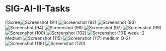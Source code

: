 # SIG-AI-II-Tasks
![Scree![Screenshot (91)](https://github.com/user-attachments/assets/cdc04488-312d-47a3-aab7-0d0a51e07982)
![Screenshot (92)](https://github.com/user-attachments/assets/da8158e5-c88b-4537-bb48-b432fc29d562)
![Screenshot (93)](https://github.com/user-attachments/assets/40b73cfe-0a2b-40a9-9d4f-16e13469311b)
![Screenshot (94)](https://github.com/user-attachments/assets/bbd307de-f7e4-4061-87bc-d2b2c15c52b5)
![Screenshot (96)](https://github.com/user-attachments/assets/3d3d99a6-5a6e-4949-94a3-5857aa919e1d)
![Screenshot (97)](https://github.com/user-attachments/assets/7349f89b-2b00-4108-bb3f-1dc3b2cf8e33)
![Screenshot (99)](https://github.com/user-attachments/assets/e6120ffc-8da0-4ce3-92b7-06a38719bf1d)
![Screenshot (100)](https://github.com/user-attachments/assets/be445192-15d1-433b-af2b-65cd1fb6ef0d)
![Screenshot (102)](https://github.com/user-attachments/assets/aaa6fde5-4e28-4b00-af24-f23bc1d60aa9)
![Screenshot (101)](https://github.com/user-attachments/assets/b1edbc7b-c300-4c61-b381-312b04d02015)
week -2 Medium
![Screenshot (115)](https://github.com/user-attachments/assets/77135ddc-303e-4bc3-996d-8a6b19e87af9)
![Screenshot (117)](https://github.com/user-attachments/assets/2a841d55-f781-4ef6-9e64-3c53ff7ce7fc)
medium Q-2)
![Screenshot (118)](https://github.com/user-attachments/assets/450de7cc-04a0-4b52-b6e5-3bc28ce8fcb5)
![Screenshot (120)](https://github.com/user-attachments/assets/f346bb05-3fb3-4836-83ee-c3edb72b30de)
